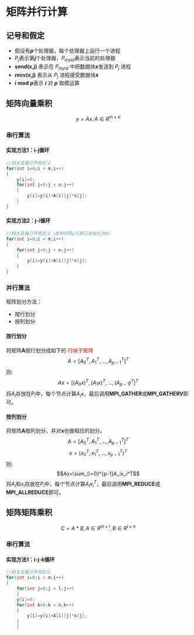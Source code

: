 # 矩阵并行计算
## 记号和假定
* 假设有***p***个处理器，每个处理器上运行一个进程
* $P_j$表示第***j***个处理器，$P_{myid}$表示当前的处理器
* **send(x,j)** 表示在 $P_{myid}$ 中把数据块***x***发送到 $P_j$ 进程
*  **recv(x,j)** 表示从 $P_j$ 进程接受数据块***x***
*  ***i*** **mod** ***p***表示 ***i*** 对 ***p*** 取模运算
  

## 矩阵向量乘积

$$y=Ax , A\in R^{m\times n}$$

### 串行算法
#### 实现方法1：i-j循环

```C++
//相关变量已声明定义
for(int i=0;i < m;i++)
{
    y[i]=0;
    for(int j=0;j < n;j++)
    {
        y[i]=y[i]+A[i][j]*x[j];
    }
}

```
#### 实现方法2：j-i循环

```C++
//相关变量已声明定义（其中列阵y元素已初始化为0）
for(int i=0;i < m;i++)
{
    for(int j=0;j < n;j++)
    {
        y[i]=y[i]+A[i][j]*x[j];
    }
}

```
### 并行算法
矩阵划分方法：
* 按行划分
* 按列划分
#### 按行划分
将矩阵**A**按行划分成如下的<font color=#FF0000> 行块子矩阵</font>  
$$A=[A_0^T,A_1^T,...,A_{p-1}^T]^T$$
则:
$$Ax=[(A_0x)^T,(A_1x)^T,...,(A_{p-1})^T]^T$$
将$A_i$存放在$P_i$中，每个节点计算$A_ix$，最后调用**MPI_GATHER**或**MPI_GATHERV**即可。

#### 按列划分
将矩阵**A**按列划分，并对**x**也做相应的划分。
$$A=[A_0^T,A_1^T,...,A_{p-1}^T]^T$$
$$x=(x_0^T,x_1^T,...,x_{p-1}^T)^T$$
则:
$$Ax=\sum_{i=0}^{p-1}A_ix_i^T$$
将$A_i$和$x_i$存放在$P_i$中，每个节点计算$A_ix_i^T$，最后调用**MPI_REDUCE**或**MPI_ALLREDUCE**即可。

## 矩阵矩阵乘积
$$C=A*B  ,A\in R^{m\times l},B\in R^{l\times n}$$
### 串行算法
#### 实现方法1：i-j-k循环
```C++
//相关变量已声明定义
for(int i=0;i < m;i++)
{
    for(int j=0;j < l;j++)
    {
    y[i]=0;
    for(int k=0;k < n;k++)
    {
        y[i]=y[i]+A[i][j]*x[j];
    }
    }

```
